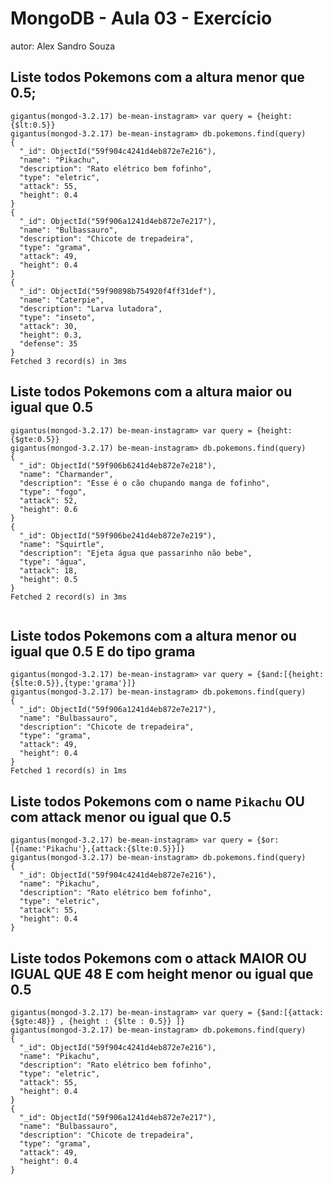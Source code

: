 # MongoDB - Aula 03 - Exercício
autor: Alex Sandro Souza


## Liste todos Pokemons com a altura **menor que** 0.5;

```
gigantus(mongod-3.2.17) be-mean-instagram> var query = {height:{$lt:0.5}}
gigantus(mongod-3.2.17) be-mean-instagram> db.pokemons.find(query)
{
  "_id": ObjectId("59f904c4241d4eb872e7e216"),
  "name": "Pikachu",
  "description": "Rato elétrico bem fofinho",
  "type": "eletric",
  "attack": 55,
  "height": 0.4
}
{
  "_id": ObjectId("59f906a1241d4eb872e7e217"),
  "name": "Bulbassauro",
  "description": "Chicote de trepadeira",
  "type": "grama",
  "attack": 49,
  "height": 0.4
}
{
  "_id": ObjectId("59f90898b754920f4ff31def"),
  "name": "Caterpie",
  "description": "Larva lutadora",
  "type": "inseto",
  "attack": 30,
  "height": 0.3,
  "defense": 35
}
Fetched 3 record(s) in 3ms

```

## Liste todos Pokemons com a altura **maior ou igual que** 0.5

```
gigantus(mongod-3.2.17) be-mean-instagram> var query = {height:{$gte:0.5}}
gigantus(mongod-3.2.17) be-mean-instagram> db.pokemons.find(query)
{
  "_id": ObjectId("59f906b6241d4eb872e7e218"),
  "name": "Charmander",
  "description": "Esse é o cão chupando manga de fofinho",
  "type": "fogo",
  "attack": 52,
  "height": 0.6
}
{
  "_id": ObjectId("59f906be241d4eb872e7e219"),
  "name": "Squirtle",
  "description": "Ejeta água que passarinho não bebe",
  "type": "água",
  "attack": 18,
  "height": 0.5
}
Fetched 2 record(s) in 3ms


```

## Liste todos Pokemons com a altura **menor ou igual que** 0.5 **E** do tipo grama

```
gigantus(mongod-3.2.17) be-mean-instagram> var query = {$and:[{height:{$lte:0.5}},{type:'grama'}]}
gigantus(mongod-3.2.17) be-mean-instagram> db.pokemons.find(query)
{
  "_id": ObjectId("59f906a1241d4eb872e7e217"),
  "name": "Bulbassauro",
  "description": "Chicote de trepadeira",
  "type": "grama",
  "attack": 49,
  "height": 0.4
}
Fetched 1 record(s) in 1ms

```

## Liste todos Pokemons com o name `Pikachu` **OU** com attack **menor ou igual que** 0.5

```
gigantus(mongod-3.2.17) be-mean-instagram> var query = {$or:[{name:'Pikachu'},{attack:{$lte:0.5}}]}
gigantus(mongod-3.2.17) be-mean-instagram> db.pokemons.find(query)
{
  "_id": ObjectId("59f904c4241d4eb872e7e216"),
  "name": "Pikachu",
  "description": "Rato elétrico bem fofinho",
  "type": "eletric",
  "attack": 55,
  "height": 0.4
}

```

## Liste todos Pokemons com o attack **MAIOR OU IGUAL QUE** 48 **E** com  height **menor ou igual que** 0.5

```
gigantus(mongod-3.2.17) be-mean-instagram> var query = {$and:[{attack:{$gte:48}} , {height : {$lte : 0.5}} ]}
gigantus(mongod-3.2.17) be-mean-instagram> db.pokemons.find(query)
{
  "_id": ObjectId("59f904c4241d4eb872e7e216"),
  "name": "Pikachu",
  "description": "Rato elétrico bem fofinho",
  "type": "eletric",
  "attack": 55,
  "height": 0.4
}
{
  "_id": ObjectId("59f906a1241d4eb872e7e217"),
  "name": "Bulbassauro",
  "description": "Chicote de trepadeira",
  "type": "grama",
  "attack": 49,
  "height": 0.4
}


```
